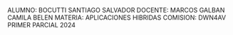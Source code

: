 ALUMNO: BOCUTTI SANTIAGO SALVADOR
DOCENTE: MARCOS GALBAN CAMILA BELEN
MATERIA: APLICACIONES HIBRIDAS
COMISION: DWN4AV
PRIMER PARCIAL 2024
